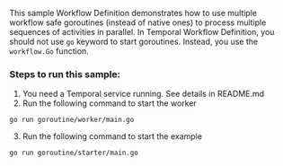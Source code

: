 This sample Workflow Definition demonstrates how to use multiple workflow safe goroutines (instead of native ones) to
process multiple sequences of activities in parallel.
In Temporal Workflow Definition, you should not use `go` keyword to start goroutines. Instead, you use the `workflow.Go`
function.

### Steps to run this sample:

1) You need a Temporal service running. See details in README.md
2) Run the following command to start the worker

```
go run goroutine/worker/main.go
```

3) Run the following command to start the example

```
go run goroutine/starter/main.go
```
